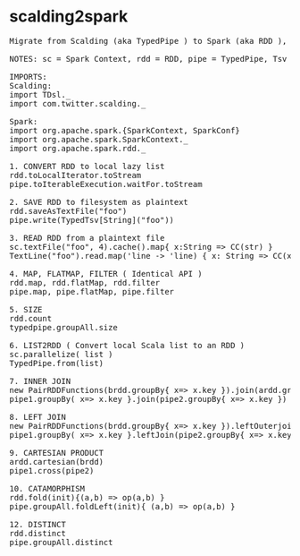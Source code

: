 # scalding2spark
<pre>
Migrate from Scalding (aka TypedPipe ) to Spark (aka RDD ), or vice-versa

NOTES: sc = Spark Context, rdd = RDD, pipe = TypedPipe, Tsv = Tab separated File, CC = case class

IMPORTS:
Scalding:
import TDsl._
import com.twitter.scalding._

Spark:
import org.apache.spark.{SparkContext, SparkConf}
import org.apache.spark.SparkContext._
import org.apache.spark.rdd._

1. CONVERT RDD to local lazy list
rdd.toLocalIterator.toStream
pipe.toIterableExecution.waitFor.toStream

2. SAVE RDD to filesystem as plaintext
rdd.saveAsTextFile("foo")
pipe.write(TypedTsv[String]("foo"))

3. READ RDD from a plaintext file
sc.textFile("foo", 4).cache().map{ x:String => CC(str) }
TextLine("foo").read.map('line -> 'line) { x: String => CC(x) }.toTypedPipe[CC]('line)

4. MAP, FLATMAP, FILTER ( Identical API )
rdd.map, rdd.flatMap, rdd.filter
pipe.map, pipe.flatMap, pipe.filter

5. SIZE
rdd.count
typedpipe.groupAll.size

6. LIST2RDD ( Convert local Scala list to an RDD )
sc.parallelize( list )
TypedPipe.from(list)

7. INNER JOIN
new PairRDDFunctions(brdd.groupBy{ x=> x.key }).join(ardd.groupBy{ x=> x.key})
pipe1.groupBy( x=> x.key }.join(pipe2.groupBy{ x=> x.key })

8. LEFT JOIN
new PairRDDFunctions(brdd.groupBy{ x=> x.key }).leftOuterjoin(ardd.groupBy{ x=> x.key})
pipe1.groupBy( x=> x.key }.leftJoin(pipe2.groupBy{ x=> x.key })

9. CARTESIAN PRODUCT
ardd.cartesian(brdd)
pipe1.cross(pipe2)

10. CATAMORPHISM
rdd.fold(init){(a,b) => op(a,b) }
pipe.groupAll.foldLeft(init){ (a,b) => op(a,b) }

12. DISTINCT
rdd.distinct
pipe.groupAll.distinct

</pre>

